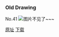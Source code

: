 ### Old Drawing
No.41
![图片不见了~~~](https://imgs.xkcd.com/comics/unspeakable_pun.jpg)

[原址](https://xkcd.com//41) [下载](https://imgs.xkcd.com/comics/unspeakable_pun.jpg)


